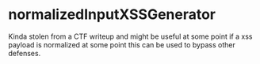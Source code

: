# normalizedInputXSSGenerator

Kinda stolen from a CTF writeup and might be useful at some point if a xss payload is normalized at some point this can be used to bypass other defenses.
